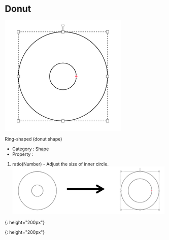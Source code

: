 # Donut

![Component-Donut][donut-01]

Ring-shaped (donut shape)
- Category : Shape
- Property :
1. ratio(Number) - Adjust the size of inner circle.
![Donut-ratio application result][donut-02]  



[donut-01]: ../images/donut-01.png
{: height="200px"}

[donut-02]: ../images/donut-02.png
{: height="200px"}
